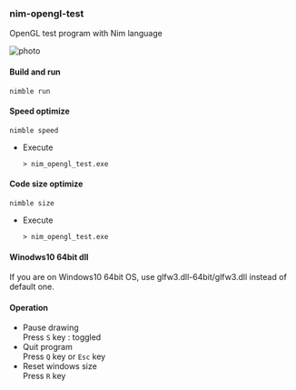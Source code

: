 ### nim-opengl-test
OpenGL test program with Nim language

![photo](https://github.com/dinau/nim-opengl-test/res/photo.png)

#### Build and run

```
nimble run
```

#### Speed optimize

```
nimble speed
```
* Execute

  ```
  > nim_opengl_test.exe
  ```

#### Code size optimize

```
nimble size
```
* Execute

  ```
  > nim_opengl_test.exe
  ```

#### Winodws10 64bit dll

If you are on Windows10 64bit OS,
use glfw3.dll-64bit/glfw3.dll instead of default one.

#### Operation

* Pause drawing  
    Press `S` key : toggled
* Quit program  
    Press `Q` key or `Esc` key
* Reset windows size  
    Press `R` key

    
